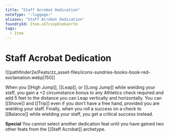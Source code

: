 ```yaml
---
title: "Staff Acrobat Dedication"
noteType: ":luggage:"
aliases: "Staff Acrobat Dedication"
foundryId: Item.oX7cvopEnekanrtm
tags:
  - Item
---
```


# Staff Acrobat Dedication
![[pathfinder2e/Feats/zz_asset-files/icons-sundries-books-book-red-exclamation.webp|150]]

When you [[High Jump]], [[Leap]], or [[Long Jump]] while wielding your staff, you gain a +2 circumstance bonus to any Athletics check required and add 5 feet to the distance you can Leap vertically and horizontally. You can [[Shove]] and [[Trip]] even if you don't have a free hand, provided you are wielding your staff. Finally, when you roll a success on a check to [[Balance]] while wielding your staff, you get a critical success instead.

**Special** You cannot select another dedication feat until you have gained two other feats from the [[Staff Acrobat]] archetype.
